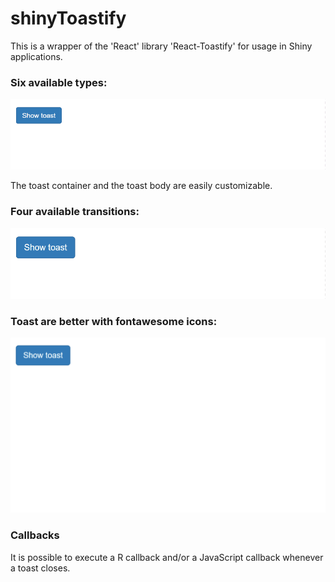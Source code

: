 # shinyToastify

This is a wrapper of the 'React' library 'React-Toastify' for usage in Shiny 
applications. 

### Six available types:

![](https://raw.githubusercontent.com/stla/shinyToastify/main/inst/screenshots/toastTypes.gif)

The toast container and the toast body are easily customizable.

### Four available transitions:

![](https://raw.githubusercontent.com/stla/shinyToastify/main/inst/screenshots/toastTransitions.gif)

### Toast are better with **fontawesome** icons:

![](https://raw.githubusercontent.com/stla/shinyToastify/main/inst/screenshots/toastIcons.gif)

### Callbacks

It is possible to execute a R callback and/or a JavaScript callback whenever 
a toast closes. 
